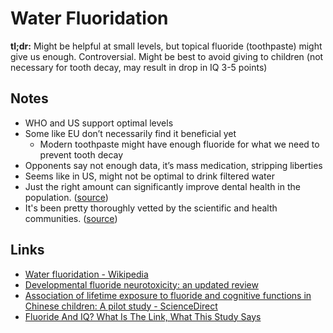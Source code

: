 # Water Fluoridation

**tl;dr:** Might be helpful at small levels, but topical fluoride (toothpaste) might give us enough. Controversial. Might be best to avoid giving to children (not necessary for tooth decay, may result in drop in IQ 3-5 points)

## Notes

- WHO and US support optimal levels
- Some like EU don’t necessarily find it beneficial yet
  - Modern toothpaste might have enough fluoride for what we need to prevent tooth decay
- Opponents say not enough data, it’s mass medication, stripping liberties
- Seems like in US, might not be optimal to drink filtered water
- Just the right amount can significantly improve dental health in the population. ([source](https://www.reddit.com/r/askscience/comments/ojlma/can_someone_clarify_water_fluoridation_for_me/#:~:text=just%20the%20right%20amount%20can%20significantly%20improve%20dental%20health%20in%20the%20population.))
- It's been pretty thoroughly vetted by the scientific and health communities. ([source](https://www.reddit.com/r/askscience/comments/ojlma/can_someone_clarify_water_fluoridation_for_me/#:~:text=it's%20been%20pretty%20thoroughly%20vetted%20by%20the%20scientific%20and%20health%20communities.))

## Links

- [Water fluoridation - Wikipedia](https://en.wikipedia.org/wiki/Water_fluoridation)
- [Developmental fluoride neurotoxicity: an updated review](https://www.ncbi.nlm.nih.gov/pmc/articles/PMC6923889/)
- [Association of lifetime exposure to fluoride and cognitive functions in Chinese children: A pilot study - ScienceDirect](https://www.sciencedirect.com/science/article/abs/pii/S0892036214001809)
- [Fluoride And IQ? What Is The Link, What This Study Says](https://www.forbes.com/sites/brucelee/2019/08/20/fluoride-and-iq-what-is-the-link-what-this-study-says/)
